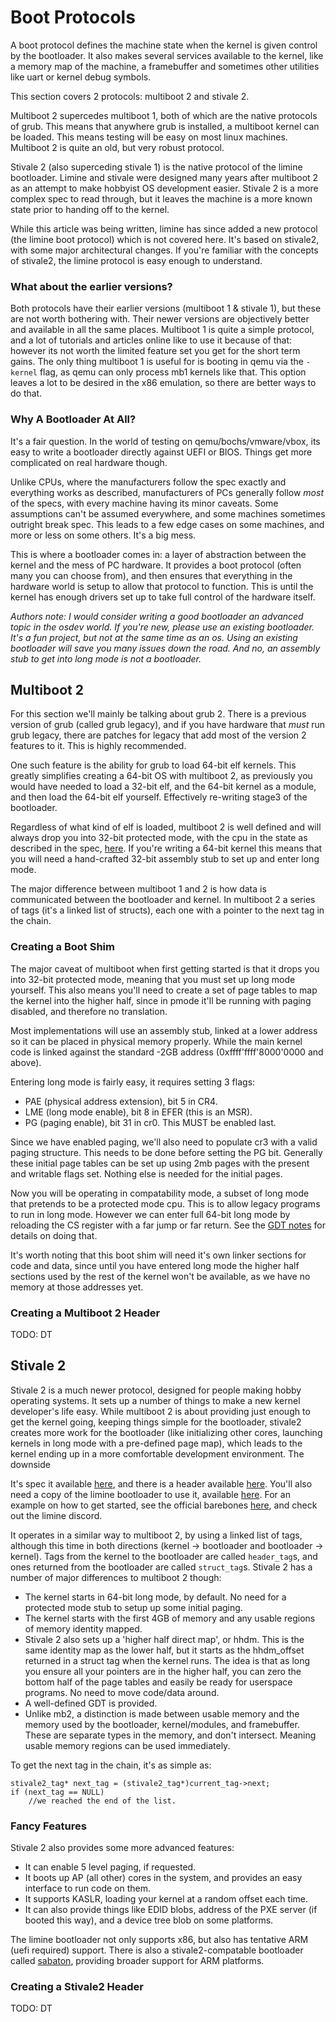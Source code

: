 # Boot Protocols
A boot protocol defines the machine state when the kernel is given control by the bootloader. It also makes several services available to the kernel, like a memory map of the machine, a framebuffer and sometimes other utilities like uart or kernel debug symbols.

This section covers 2 protocols: multiboot 2 and stivale 2.

Multiboot 2 supercedes multiboot 1, both of which are the native protocols of grub. This means that anywhere grub is installed, a multiboot kernel can be loaded. This means testing will be easy on most linux machines. Multiboot 2 is quite an old, but very robust protocol.

Stivale 2 (also superceding stivale 1) is the native protocol of the limine bootloader. Limine and stivale were designed many years after multiboot 2 as an attempt to make hobbyist OS development easier. Stivale 2 is a more complex spec to read through, but it leaves the machine is a more known state prior to handing off to the kernel.

While this article was being written, limine has since added a new protocol (the limine boot protocol) which is not covered here. It's based on stivale2, with some major architectural changes. If you're familiar with the concepts of stivale2, the limine protocol is easy enough to understand.

### What about the earlier versions?
Both protocols have their earlier versions (multiboot 1 & stivale 1), but these are not worth bothering with. Their newer versions are objectively better and available in all the same places. Multiboot 1 is quite a simple protocol, and a lot of tutorials and articles online like to use it because of that: however its not worth the limited feature set you get for the short term gains. The only thing multiboot 1 is useful for is booting in qemu via the `-kernel` flag, as qemu can only process mb1 kernels like that. This option leaves a lot to be desired in the x86 emulation, so there are better ways to do that.

### Why A Bootloader At All?
It's a fair question. In the world of testing on qemu/bochs/vmware/vbox, its easy to write a bootloader directly against UEFI or BIOS. Things get more complicated on real hardware though.

Unlike CPUs, where the manufacturers follow the spec exactly and everything works as described, manufacturers of PCs generally follow *most* of the specs, with every machine having its minor caveats. Some assumptions can't be assumed everywhere, and some machines sometimes outright break spec. This leads to a few edge cases on some machines, and more or less on some others. It's a big mess. 

This is where a bootloader comes in: a layer of abstraction between the kernel and the mess of PC hardware. It provides a boot protocol (often many you can choose from), and then ensures that everything in the hardware world is setup to allow that protocol to function. This is until the kernel has enough drivers set up to take full control of the hardware itself.

*Authors note: I would consider writing a good bootloader an advanced topic in the osdev world. If you're new, please use an existing bootloader. It's a fun project, but not at the same time as an os. Using an existing bootloader will save you many issues down the road. And no, an assembly stub to get into long mode is not a bootloader.*

## Multiboot 2
For this section we'll mainly be talking about grub 2. There is a previous version of grub (called grub legacy), and if you have hardware that *must* run grub legacy, there are patches for legacy that add most of the version 2 features to it. This is highly recommended.

One such feature is the ability for grub to load 64-bit elf kernels. This greatly simplifies creating a 64-bit OS with multiboot 2, as previously you would have needed to load a 32-bit elf, and the 64-bit kernel as a module, and then load the 64-bit elf yourself. Effectively re-writing stage3 of the bootloader.

Regardless of what kind of elf is loaded, multiboot 2 is well defined and will always drop you into 32-bit protected mode, with the cpu in the state as described in the spec, [here](https://www.gnu.org/software/grub/manual/multiboot2/multiboot.html). If you're writing a 64-bit kernel this means that you will need a hand-crafted 32-bit assembly stub to set up and enter long mode.

The major difference between multiboot 1 and 2 is how data is communicated between the bootloader and kernel. In multiboot 2 a series of tags (it's a linked list of structs), each one with a pointer to the next tag in the chain.

### Creating a Boot Shim
The major caveat of multiboot when first getting started is that it drops you into 32-bit protected mode, meaning that you must set up long mode yourself. This also means you'll need to create a set of page tables to map the kernel into the higher half, since in pmode it'll be running with paging disabled, and therefore no translation.

Most implementations will use an assembly stub, linked at a lower address so it can be placed in physical memory properly. While the main kernel code is linked against the standard -2GB address (0xffff'ffff'8000'0000 and above). 

Entering long mode is fairly easy, it requires setting 3 flags:
- PAE (physical address extension), bit 5 in CR4.
- LME (long mode enable), bit 8 in EFER (this is an MSR).
- PG (paging enable), bit 31 in cr0. This MUST be enabled last.

Since we have enabled paging, we'll also need to populate cr3 with a valid paging structure. This needs to be done before setting the PG bit. Generally these initial page tables can be set up using 2mb pages with the present and writable flags set. Nothing else is needed for the initial pages.

Now you will be operating in compatability mode, a subset of long mode that pretends to be a protected mode cpu. This is to allow legacy programs to run in long mode. However we can enter full 64-bit long mode by reloading the CS register with a far jump or far return. See the [GDT notes](../GDT.md) for details on doing that.

It's worth noting that this boot shim will need it's own linker sections for code and data, since until you have entered long mode the higher half sections used by the rest of the kernel won't be available, as we have no memory at those addresses yet.

### Creating a Multiboot 2 Header
TODO: DT

## Stivale 2
Stivale 2 is a much newer protocol, designed for people making hobby operating systems. It sets up a number of things to make a new kernel developer's life easy.
While multiboot 2 is about providing just enough to get the kernel going, keeping things simple for the bootloader, stivale2 creates more work for the bootloader (like initializing other cores, launching kernels in long mode with a pre-defined page map), which leads to the kernel ending up in a more comfortable development environment. The downside 

It's spec it available [here](https://github.com/stivale/stivale/blob/master/STIVALE2.md), and there is a header available [here](https://github.com/stivale/stivale/blob/master/stivale2.h). You'll also need a copy of the limine bootloader to use it, available [here](https://github.com/limine-bootloader/limine).
For an example on how to get started, see the official barebones [here](https://github.com/stivale/stivale2-barebones/), and check out the limine discord.

It operates in a similar way to multiboot 2, by using a linked list of tags, although this time in both directions (kernel -> bootloader and bootloader -> kernel). Tags from the kernel to the bootloader are called `header_tag`s, and ones returned from the bootloader are called `struct_tag`s.
Stivale 2 has a number of major differences to multiboot 2 though:
- The kernel starts in 64-bit long mode, by default. No need for a protected mode stub to setup up some initial paging.
- The kernel starts with the first 4GB of memory and any usable regions of memory identity mapped.
- Stivale 2 also sets up a 'higher half direct map', or hhdm. This is the same identity map as the lower half, but it starts as the hhdm_offset returned in a struct tag when the kernel runs. The idea is that as long you ensure all your pointers are in the higher half, you can zero the bottom half of the page tables and easily be ready for userspace programs. No need to move code/data around.
- A well-defined GDT is provided.
- Unlike mb2, a distinction is made between usable memory and the memory used by the bootloader, kernel/modules, and framebuffer. These are separate types in the memory, and don't intersect. Meaning usable memory regions can be used immediately.

To get the next tag in the chain, it's as simple as:

```
stivale2_tag* next_tag = (stivale2_tag*)current_tag->next;
if (next_tag == NULL)
    //we reached the end of the list.
```

### Fancy Features
Stivale 2 also provides some more advanced features:
- It can enable 5 level paging, if requested.
- It boots up AP (all other) cores in the system, and provides an easy interface to run code on them.
- It supports KASLR, loading your kernel at a random offset each time.
- It can also provide things like EDID blobs, address of the PXE server (if booted this way), and a device tree blob on some platforms.

The limine bootloader not only supports x86, but also has tentative ARM (uefi required) support. There is also a stivale2-compatable bootloader called [sabaton](https://github.com/FlorenceOS/Sabaton), providing broader support for ARM platforms.

### Creating a Stivale2 Header
TODO: DT
